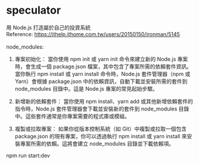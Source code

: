 # speculator
用 Node.js 打造屬於自己的投資系統<br>
Reference: https://ithelp.ithome.com.tw/users/20150150/ironman/5145 <br><br>
node_modules: <br>

1. 專案初始化： 當你使用 npm init 或 yarn init 命令來建立新的 Node.js 專案時，會生成一個 package.json 檔案，其中包含了專案所需的依賴套件資訊。當你執行 npm install 或 yarn install 命令時，Node.js 套件管理器（npm 或 Yarn）會根據 package.json 中的依賴資訊，自動下載並安裝所需的套件到 node_modules 目錄中。這是 Node.js 專案的常見起始步驟。<br>

2. 新增新的依賴套件： 當你使用 npm install、yarn add 或其他新增依賴套件的指令時，Node.js 套件管理器會下載並安裝新的套件到 node_modules 目錄中。這些套件通常是你專案需要的程式庫或模組。<br>

3. 複製或拉取專案： 如果你從版本控制系統（如 Git）中複製或拉取一個包含 package.json 的現有專案，你可以透過執行 npm install 或 yarn install 來安裝專案所需的依賴。這將會建立 node_modules 目錄並下載依賴項。<br>

npm run start:dev



